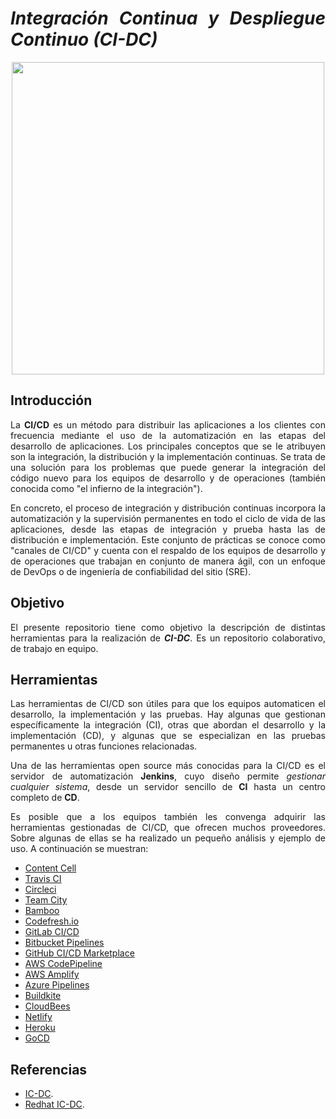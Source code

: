 <div align="justify">

# ___Integración Continua y Despliegue Continuo (CI-DC)___  

<div align="center">
  <img src="https://cybercom.com/images/18.403ac7ba177db4f8d1a35bae/1614864782653/CI_CD_przezroczyste.png" width="500px" />
</div>

## Introducción

  La __CI/CD__ es un método para distribuir las aplicaciones a los clientes con frecuencia mediante el uso de la automatización en las etapas del desarrollo de aplicaciones. Los principales conceptos que se le atribuyen son la integración, la distribución y la implementación continuas. Se trata de una solución para los problemas que puede generar la integración del código nuevo para los equipos de desarrollo y de operaciones (también conocida como "el infierno de la integración").

  En concreto, el proceso de integración y distribución continuas incorpora la automatización y la supervisión permanentes en todo el ciclo de vida de las aplicaciones, desde las etapas de integración y prueba hasta las de distribución e implementación. Este conjunto de prácticas se conoce como "canales de CI/CD" y cuenta con el respaldo de los equipos de desarrollo y de operaciones que trabajan en conjunto de manera ágil, con un enfoque de DevOps o de ingeniería de confiabilidad del sitio (SRE).

## Objetivo

  El presente repositorio tiene como objetivo la descripción de distintas herramientas para la realización de ___CI-DC___. Es un repositorio colaborativo, de trabajo en equipo.

## Herramientas

Las herramientas de CI/CD son útiles para que los equipos automaticen el desarrollo, la implementación y las pruebas. Hay algunas que gestionan específicamente la integración (CI), otras que abordan el desarrollo y la implementación (CD), y algunas que se especializan en las pruebas permanentes u otras funciones relacionadas.

Una de las herramientas open source más conocidas para la CI/CD es el servidor de automatización __Jenkins__, cuyo diseño permite _gestionar cualquier sistema_, desde un servidor sencillo de __CI__ hasta un centro completo de __CD__.

Es posible que a los equipos también les convenga adquirir las herramientas gestionadas de CI/CD, que ofrecen muchos proveedores. Sobre algunas de ellas se ha realizado un pequeño análisis y ejemplo de uso. A continuación se muestran:
  - [Content Cell](content-cell)
  - [Travis CI](travis)
  - [Circleci](circleci)
  - [Team City](team-city)
  - [Bamboo](bamboo)
  - [Codefresh.io](codefresh)
  - [GitLab CI/CD](gitlab-cidc)
  - [Bitbucket Pipelines](bitbucket-pipelines)
  - [GitHub CI/CD Marketplace](github-cidc)
  - [AWS CodePipeline](aws-codePipeline)
  - [AWS Amplify](aws-amplify)
  - [Azure Pipelines](azure-pipelines)
  - [Buildkite](buildkite)
  - [CloudBees](cloudbees)
  - [Netlify](netlify)
  - [Heroku](heroku)
  - [GoCD](gocd)

## Referencias
  - [IC-DC](https://devopsti.wordpress.com/2014/09/26/integracion-continua-ci-entrega-continua-cd-y-despliegue-continuo-cd/).
  - [Redhat IC-DC](https://www.redhat.com/es/topics/devops/what-is-ci-cd).

</div>
